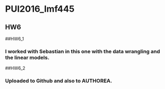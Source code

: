 # PUI2016_lmf445

## HW6


##HW6_1
### I worked with Sebastian in this one with the data wrangling and the linear models.

##HW6_2
### Uploaded to Github and also to AUTHOREA.


